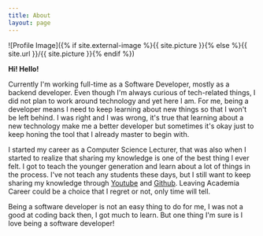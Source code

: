 ```yaml
---
title: About
layout: page
---
```


![Profile Image]({% if site.external-image %}{{ site.picture }}{% else %}{{ site.url }}/{{ site.picture }}{% endif %})

<p><strong>Hi! Hello!</strong></p>

<p>Currently I'm working full-time as a Software Developer, mostly as a backend developer. Even though I'm always curious of tech-related things, I did not plan to work around technology and yet here I am.  For me, being a  developer means I need to keep learning about new things so that I won't be left behind. I was right and I was wrong, it's true that learning about a new technology make me a better developer but sometimes it's okay just to keep honing the tool that I already master to begin with.</p>

<p>I started my career as a Computer Science Lecturer, that was also when I started to realize that sharing my knowledge is one of the best thing I ever felt. I got to teach the younger generation and learn about a lot of things in the process. I've not teach any students these days, but I still want to keep sharing my knowledge through  <a href="https://youtube.com/madecanggih">Youtube</a> and <a href="https://github.com/madeindra">Github</a>. Leaving Academia Career could be a choice that I regret or not, only time will tell.</p>

<p>Being a software developer is not an easy thing to do for me, I was not a good at coding back then, I got much to learn.  But one thing I'm sure is I love being a software developer!</p>
